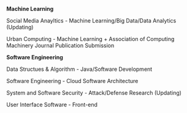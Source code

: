 **Machine Learning**

Social Media Anayltics - Machine Learning/Big Data/Data Analytics (Updating)

Urban Computing - Machine Learning + Association of Computing Machinery Journal Publication Submission

**Software Engineering**

Data Structues & Algorithm - Java/Software Development

Software Engineering - Cloud Software Architecture

System and Software Security - Attack/Defense Research (Updating)

User Interface Software - Front-end
